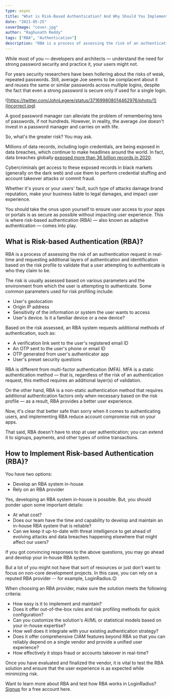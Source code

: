 ```yaml
---
type: async
title: "What is Risk-Based Authentication? And Why Should You Implement It?"
date: "2021-05-25"
coverImage: "cover.jpg"
author: "Raghunath Reddy"
tags: ["RBA", "Authentication"]
description: "RBA is a process of assessing the risk of an authentication request in real-time and requesting additional layers of authentication and identification based on the risk profile to validate that a user attempting to authenticate is who they claim to be."
---
```


While most of you — developers and architects — understand the need for strong password security and practice it, your users might not.

For years security researchers have been hollering about the risks of weak, repeated passwords. Still, average Joe seems to be complacent about it and reuses the same or similar passwords across multiple logins, despite the fact that even a strong password is secure only if used for a single login.

![https://twitter.com/JohnLegere/status/371699808014462976/photo/1](incorrect.jpg)

A good password manager can alleviate the problem of remembering tens of passwords, if not hundreds. However, in reality, the average Joe doesn't invest in a password manager and carries on with life.

So, what's the greater risk? You may ask.

Millions of data records, including login credentials, are being exposed in data breaches, which continue to make headlines around the world. In fact, data breaches globally [exposed more than 36 billion records in 2020](https://www.securitymagazine.com/articles/94076-the-top-10-data-breaches-of-2020).

Cybercriminals get access to these exposed records in black markets (generally on the dark web) and use them to perform credential stuffing and account takeover attacks or commit fraud.

Whether it's yours or your users' fault, such type of attacks damage brand reputation, make your business liable to legal damages, and impact user experience.

You should take the onus upon yourself to ensure user access to your apps or portals is as secure as possible without impacting user experience. This is where risk-based authentication (RBA) — also known as adaptive authentication — comes into play.

## What is Risk-based Authentication (RBA)?

RBA is a process of assessing the risk of an authentication request in real-time and requesting additional layers of authentication and identification based on the risk profile to validate that a user attempting to authenticate is who they claim to be.

The risk is usually assessed based on various parameters and the environment from which the user is attempting to authenticate. Some common parameters used for risk profiling include:

- User's geolocation
- Origin IP address
- Sensitivity of the information or system the user wants to access
- User's device. Is it a familiar device or a new device?

Based on the risk assessed, an RBA system requests additional methods of authentication, such as:

- A verification link sent to the user's registered email ID
- An OTP sent to the user's phone or email ID
- OTP generated from user's authenticator app
- User's preset security questions

RBA is different from multi-factor authentication (MFA). MFA is a static authentication method — that is, regardless of the risk of an authentication request, this method requires an additional layer(s) of validation.

On the other hand, RBA is a non-static authentication method that requires additional authentication factors only when necessary based on the risk profile — as a result, RBA provides a better user experience.

Now, it's clear that better safe than sorry when it comes to authenticating users, and implementing RBA reduce account compromise risk on your apps.

That said, RBA doesn't have to stop at user authentication; you can extend it to signups, payments, and other types of online transactions.

## How to Implement Risk-based Authentication (RBA)?

You have two options:

- Develop an RBA system in-house
- Rely on an RBA provider

Yes, developing an RBA system in-house is possible. But, you should ponder upon some important details:

- At what cost?
- Does our team have the time and capability to develop and maintain an in-house RBA system that is reliable?
- Can we keep it up-to-date with threat intelligence to get ahead of evolving attacks and data breaches happening elsewhere that might affect our users?

If you got convincing responses to the above questions, you may go ahead and develop your in-house RBA system.

But a lot of you might not have that sort of resources or just don't want to focus on non-core development projects. In this case, you can rely on a reputed RBA provider -- for example, LoginRadius.😉

When choosing an RBA provider, make sure the solution meets the following criteria:

- How easy is it to implement and maintain?
- Does it offer out-of-the-box rules and risk profiling methods for quick configuration?
- Can you customize the solution's AI/ML or statistical models based on your in-house expertise?
- How well does it integrate with your existing authentication strategy?
- Does it offer comprehensive CIAM features beyond RBA so that you can reliably depend on a single vendor and provide a unified user experience?
- How effectively it stops fraud or accounts takeover in real-time?

Once you have evaluated and finalized the vendor, it is vital to test the RBA solution and ensure that the user experience is as expected while minimizing risk.

Want to learn more about RBA and test how RBA works in LoginRadius? [Signup](https://accounts.loginradius.com/auth.aspx?action=register&return_url=https://dashboard.loginradius.com/login) for a free account here.
